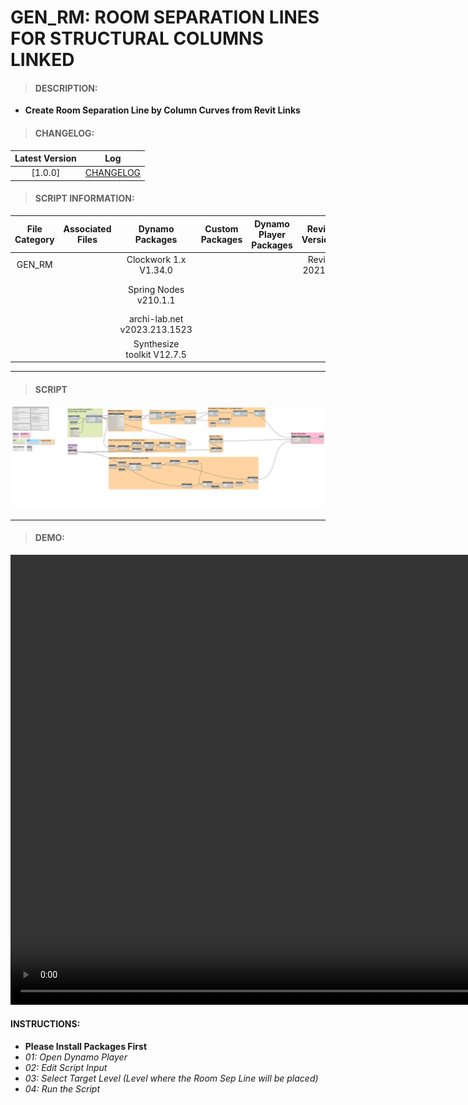 # GEN_RM: ROOM SEPARATION LINES FOR STRUCTURAL COLUMNS LINKED

> #### DESCRIPTION: 
- **Create Room Separation Line by Column Curves from Revit Links**

> #### CHANGELOG:

| Latest Version | Log |
| :-------: | :----: | 
|[1.0.0] | [CHANGELOG](/_scripts/_general/ROOMS/changelog/GEN_RM_RmSepLineForStrCol_Linked.md) |

> #### SCRIPT INFORMATION: 

| File Category | Associated Files | Dynamo Packages | Custom Packages | Dynamo Player Packages | Revit Version | Author | Reviewed By | File Name & Location | 
| :-------: | :----: | :---: | :---: | :---: | :---: | :---: | :---: | :--: |
| GEN_RM |  | Clockwork 1.x V1.34.0 |        | | Revit 2021.1 | Abjeet Singh | | GEN_RM_SeparationLineCreationForStrCol_Linked V1.0.0 | 
|        |  | Spring Nodes v210.1.1 |        | |              |              | | (https://bimcapcom.sharepoint.com/:u:/s/BCP-Main/ES5Hv9lEUD5Co7ePMPrvQvABu3t3f6F7wxTq0bAmJ9yZmw?e=YhSuEe) |
|        |  | archi-lab.net v2023.213.1523 |
|        |  | Synthesize toolkit V12.7.5        
------------------------------------------------------------------
> #### **SCRIPT** 

<img src="./_scripts/_general/ROOMS/images/GEN_RM_SeparationLineCreationForStrCol_Linked.png">

------------------------------------------------------------------

> #### DEMO: 
<video width="1280" height="720" controls>
 <source src="./_scripts/_general/ROOMS/demo/GEN_RM_SeparationLineCreationForStrCol_Linked.mp4" type="video/mp4">
</video>

#### INSTRUCTIONS:
- **Please Install Packages First**
- *01: Open Dynamo Player*
- *02: Edit Script Input*
- *03: Select Target Level (Level where the Room Sep Line will be placed)*
- *04: Run the Script*

